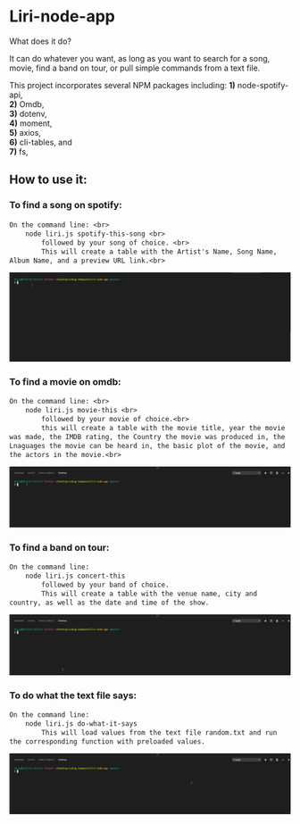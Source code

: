 # Liri-node-app

What does it do?



It can do whatever you want, as long as you want to search for a song, movie, find a band on tour, or pull simple commands from a text file.

This project incorporates several NPM packages including:
    **1)** node-spotify-api,<br>
    **2)** Omdb, <br>
    **3)** dotenv,<br>
    **4)** moment,<br>
    **5)** axios,<br>
    **6)** cli-tables, and<br>
    **7)** fs,<br>

## How to use it:

### To find a song on spotify:
    On the command line: <br>
        node liri.js spotify-this-song <br>
            followed by your song of choice. <br>
            This will create a table with the Artist's Name, Song Name, Album Name, and a preview URL link.<br>
            
 <img src="./Assets/Images/spotify-this-song.gif" />    

### To find a movie on omdb:
    On the command line: <br>
        node liri.js movie-this <br>
            followed by your movie of choice.<br>
            this will create a table with the movie title, year the movie was made, the IMDB rating, the Country the movie was produced in, the Lnaguages the movie can be heard in, the basic plot of the movie, and the actors in the movie.<br>

 <img src="./Assets/Images/movie-this.gif" />

### To find a band on tour:
    On the command line:
        node liri.js concert-this
            followed by your band of choice.
            This will create a table with the venue name, city and country, as well as the date and time of the show.

 <img src="./Assets/Images/concert-this.gif" />

### To do what the text file says:
    On the command line:
        node liri.js do-what-it-says
            This will load values from the text file random.txt and run the corresponding function with preloaded values.

 <img src="./Assets/Images/do-what-it-says.gif" />
